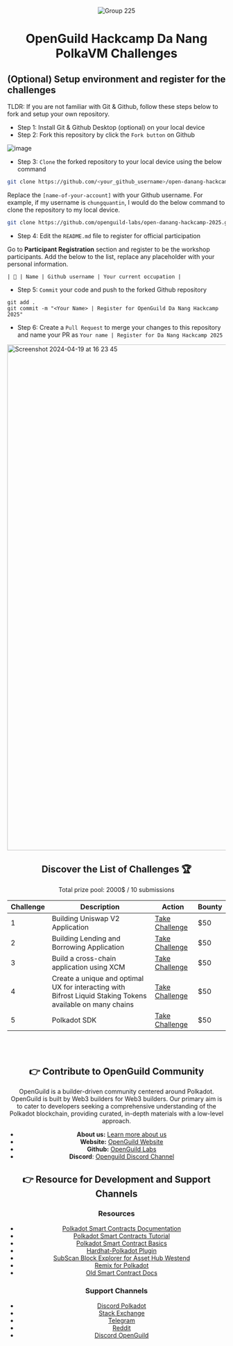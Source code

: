 
<div align="center">

![Group 225](https://github.com/user-attachments/assets/e8b0cc06-1adb-417a-be5c-44542fe92269)

# OpenGuild Hackcamp Da Nang PolkaVM Challenges

</div>

## (Optional) Setup environment and register for the challenges

TLDR: If you are not familiar with Git & Github, follow these steps below to fork and setup your own repository.

- Step 1: Install Git & Github Desktop (optional) on your local device
- Step 2: Fork this repository by click the `Fork button` on Github

![image](https://github.com/openguild-labs/open-hack-rust-starter/assets/56880684/7fa2f01a-b523-4208-92db-d8af7a274d98)

- Step 3: `Clone` the forked repository to your local device using the below command

```sh
git clone https://github.com/<your_github_username>/open-danang-hackcamp-2025.git
```

Replace the `[name-of-your-account]` with your Github username. For example, if my username is `chungquantin`, I would do the below command to clone the repository to my local device.

```sh
git clone https://github.com/openguild-labs/open-danang-hackcamp-2025.git
```

- Step 4: Edit the `README.md` file to register for official participation

Go to **Participant Registration** section and register to be the workshop participants. Add the below to the list, replace any placeholder with your personal information.

```
| 🦄 | Name | Github username | Your current occupation |
```

- Step 5: `Commit` your code and push to the forked Github repository

```
git add .
git commit -m "<Your Name> | Register for OpenGuild Da Nang Hackcamp 2025"
```

- Step 6: Create a `Pull Request` to merge your changes to this repository and name your PR as `Your name | Register for Da Nang Hackcamp 2025`

<img width="1166" alt="Screenshot 2024-04-19 at 16 23 45" src="https://github.com/openguild-labs/open-hack-rust-starter/assets/56880684/7554ca7d-da68-4a23-893a-4f2c11a78d37">

<br/>

<div align="center">

## Discover the List of Challenges 🏆

Total prize pool: 2000$ / 10 submissions

| Challenge | Description                                                                                                                                                                                                      | Action                                               | Bounty |
| --------- | ---------------------------------------------------------------------------------------------------------------------------------------------------------------------------------------------------------------- | ---------------------------------------------------- | ------ |
| 1         | Building Uniswap V2 Application                                                                      | [Take Challenge](./challenge-1-uniswapv2/README.md)    | $50    |
| 2         | Building Lending and Borrowing Application                                                                       | [Take Challenge](./challenge-2-lending-borrowing/README.md) | $50    |
| 3         | Build a cross-chain application using XCM | [Take Challenge](./challenge-3-xcm/README.md)   | $50    |
| 4         | Create a unique and optimal UX for interacting with Bifrost Liquid Staking Tokens available on many chains | [Take Challenge](./challenge-4-bifrost/README.md)   | $50    |
| 5         | Polkadot SDK  | [Take Challenge](./challenge-5-polkadot-sdk/README.md)   | $50    |
</br>
</br>

## 👉 Contribute to OpenGuild Community

OpenGuild is a builder-driven community centered around Polkadot. OpenGuild is built by Web3 builders for Web3 builders. Our primary aim is to cater to developers seeking a comprehensive understanding of the Polkadot blockchain, providing curated, in-depth materials with a low-level approach.

- **About us:** [Learn more about us](https://openguild.wtf/about)
- **Website:** [OpenGuild Website](https://openguild.wtf/)
- **Github:** [OpenGuild Labs](https://github.com/openguild-labs)
- **Discord**: [Openguild Discord Channel](https://discord.gg/bcjMzxqtD7)


## 👉 Resource for Development and Support Channels
### Resources

- [Polkadot Smart Contracts Documentation](https://papermoonio.github.io/polkadot-mkdocs/develop/smart-contracts/)
- [Polkadot Smart Contracts Tutorial](https://papermoonio.github.io/polkadot-mkdocs/tutorials/smart-contracts/)
- [Polkadot Smart Contract Basics](https://papermoonio.github.io/polkadot-mkdocs/polkadot-protocol/smart-contract-basics/)
- [Hardhat-Polkadot Plugin](https://github.com/paritytech/hardhat-polkadot/tree/main/packages/hardhat-polkadot)
- [SubScan Block Explorer for Asset Hub Westend](https://assethub-westend.subscan.io/)
- [Remix for Polkadot](https://remix.polkadot.io/)
- [Old Smart Contract Docs](https://contracts.polkadot.io/)


### Support Channels
- [Discord Polkadot](https://discord.gg/polkadot)
- [Stack Exchange](https://substrate.meta.stackexchange.com/)
- [Telegram](https://t.me/substratedevs)
- [Reddit](https://www.reddit.com/r/Polkadot/)
- [Discord OpenGuild](https://github.com/openguild-labs)


